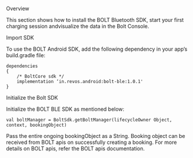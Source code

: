 Overview

This section shows how to install the BOLT Bluetooth SDK, start your first charging session andvisualize the data in the Bolt Console.

Import SDK

To use the BOLT Android SDK, add the following dependency in your app’s build.gradle file:

	dependencies
	{
		/* BoltCore sdk */
		implementation ‘in.revos.android:bolt-ble:1.0.1'
	}

Initialize the Bolt SDK

Initialize the BOLT BLE SDK as mentioned below:

	val boltManager = BoltSdk.getBoltManager(lifecycleOwner Object, context, bookingObject)

Pass the entire ongoing bookingObject as a String. Booking object can be received from BOLT apis on successfully creating a booking. For more details on BOLT apis, refer the BOLT apis documentation.